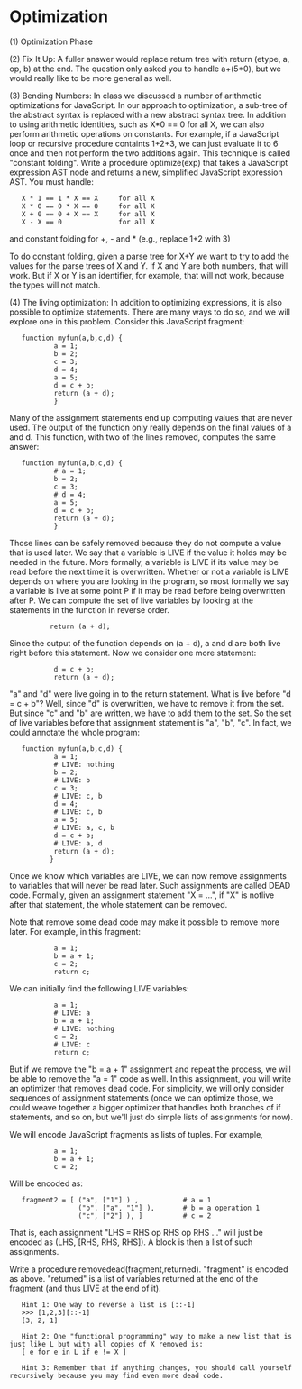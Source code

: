 # Optimization

(1) Optimization Phase

(2) Fix It Up:  A fuller answer would replace return tree with return (etype, a, op, b) at the end. The question only asked you to handle a+(5*0), but we would really like to be more general as well.

(3) Bending Numbers:  In class we discussed a number of arithmetic optimizations for JavaScript. In our approach to optimization, a sub-tree of the abstract syntax is replaced with a new abstract syntax tree. In addition to using arithmetic identities, such as X*0 == 0 for all X, we can also perform arithmetic operations on constants. For example, if a JavaScript loop or recursive procedure containts 1+2+3, we can just evaluate it to 6 once and then not perform the two additions again. This technique is called "constant folding". Write a procedure optimize(exp) that takes a JavaScript expression AST node and returns a new, simplified JavaScript expression AST. You must handle:

       X * 1 == 1 * X == X     for all X
       X * 0 == 0 * X == 0     for all X
       X + 0 == 0 + X == X     for all X
       X - X == 0              for all X

and constant folding for +, - and * (e.g., replace 1+2 with 3) 

To do constant folding, given a parse tree for X+Y we want to try to add the values for the parse trees of X and Y. If X and Y are both numbers, that will work. But if X or Y is an identifier, for example, that will not work, because the types will not match. 

(4) The living optimization:  In addition to optimizing expressions, it is also possible to optimize statements. There are many ways to do so, and we will explore one in this problem. Consider this JavaScript fragment: 

       function myfun(a,b,c,d) {
               a = 1;
               b = 2;
               c = 3;
               d = 4; 
               a = 5;
               d = c + b;
               return (a + d);
               } 

Many of the assignment statements end up computing values that are never used. The output of the function only really depends on the final values of a and d. This function, with two of the lines removed, computes the same answer: 

       function myfun(a,b,c,d) {
               # a = 1;
               b = 2;
               c = 3;
               # d = 4; 
               a = 5;
               d = c + b;
               return (a + d);
               } 

Those lines can be safely removed because they do not compute a value that is used later. We say that a variable is LIVE if the value it holds may be needed in the future. More formally, a variable is LIVE if its value may be read before the next time it is overwritten. Whether or not a variable is LIVE depends on where you are looking in the program, so most formally we say a variable is live at some point P if it may be read before being overwritten after P. We can compute the set of live variables by looking at the statements in the function in reverse order. 

              return (a + d);

Since the output of the function depends on (a + d), a and d are both live right before this statement. Now we consider one more statement: 

               d = c + b;
               return (a + d);
 
"a" and "d" were live going in to the return statement. What is live before "d = c + b"? Well, since "d" is overwritten, we have to remove it from the set. But since "c" and "b" are written, we have to add them to the set. So the set of live variables before that assignment statement is "a", "b", "c". In fact, we could annotate the whole program: 

       function myfun(a,b,c,d) {
               a = 1;
               # LIVE: nothing 
               b = 2;
               # LIVE: b 
               c = 3;
               # LIVE: c, b
               d = 4; 
               # LIVE: c, b 
               a = 5;
               # LIVE: a, c, b 
               d = c + b;
               # LIVE: a, d
               return (a + d);
              } 

Once we know which variables are LIVE, we can now remove assignments to variables that will never be read later. Such assignments are called DEAD code. Formally, given an assignment statement "X = ...", if "X" is notlive after that statement, the whole statement can be removed. 

Note that remove some dead code may make it possible to remove more later. For example, in this fragment:

               a = 1;
               b = a + 1;
               c = 2;
               return c; 

We can initially find the following LIVE variables: 

               a = 1;
               # LIVE: a
               b = a + 1;
               # LIVE: nothing
               c = 2;
               # LIVE: c
               return c; 

But if we remove the "b = a + 1" assignment and repeat the process, we will be able to remove the "a = 1" code as well. In this assignment, you will write an optimizer that removes dead code. For simplicity, we will only consider sequences of assignment statements (once we can optimize those, we could weave together a bigger optimizer that handles both branches of if statements, and so on, but we'll just do simple lists of assignments for now). 

We will encode JavaScript fragments as lists of tuples. For example,

               a = 1;
               b = a + 1;
               c = 2;

Will be encoded as:

       fragment2 = [ ("a", ["1"] ) ,           # a = 1
                     ("b", ["a", "1"] ),       # b = a operation 1
                     ("c", ["2"] ), ]          # c = 2 

That is, each assignment "LHS = RHS op RHS op RHS ..." will just be encoded as (LHS, [RHS, RHS, RHS]). A block is then a list of such assignments. 

Write a procedure removedead(fragment,returned). "fragment" is encoded as above. "returned" is a list of variables returned at the end of the fragment (and thus LIVE at the end of it). 

       Hint 1: One way to reverse a list is [::-1] 
       >>> [1,2,3][::-1]
       [3, 2, 1]

       Hint 2: One "functional programming" way to make a new list that is just like L but with all copies of X removed is:
       [ e for e in L if e != X ] 

       Hint 3: Remember that if anything changes, you should call yourself recursively because you may find even more dead code.
